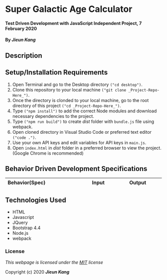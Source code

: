 # Super Galactic Age Calculator 

#### Test Driven Development with JavaScript Independent Project, 7 February 2020
 
#### By **_Jieun Kang_**

## Description


## Setup/Installation Requirements

1. Open Terminal and go to the Desktop directory `("cd desktop")`.
2. Clone this repository to your local machine `("git clone _Project-Repo-Here_")`.
3. Once the directory is clonded to your local machine, go to the root directory of this project `("cd _Project-Repo-Here_")`.
4. Type  `("npm install")` to add the correct Node modules and download necessary dependencies to the project.
5. Type `("npm run build")` to create _dist_ folder with `bundle.js` file using webpack.
6. Open cloned directory in Visual Studio Code or preferred text editor `("code .")`.
7. Use your own API keys and edit variables for API keys in `main.js`.
7. Open `index.html` in _dist_ folder in a preferred browser to view the project. (Google Chrome is recommended)


## Behavior Driven Development Specifications

| Behavior(Spec)<img width=800/>  | Input<img width=300/>  | Output<img width=600/>  |
| :---------------- | :-----: | :-----: |


## Technologies Used

* HTML
* Javascript
* JQuery
* Bootstrap 4.4
* Node.js
* webpack

### License

*This webpage is licensed under the [MIT](https://en.wikipedia.org/wiki/MIT_License) license*

Copyright (c) 2020 **_Jieun Kang_**
